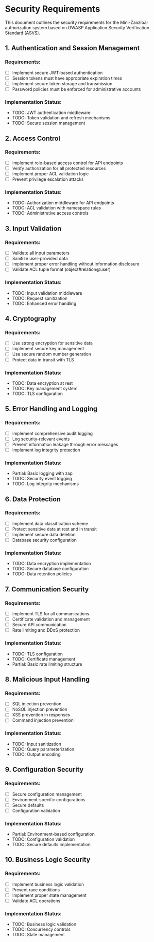 # Security Requirements

This document outlines the security requirements for the Mini-Zanzibar authorization system based on OWASP Application Security Verification Standard (ASVS).

## 1. Authentication and Session Management

### Requirements:
- [ ] Implement secure JWT-based authentication
- [ ] Session tokens must have appropriate expiration times
- [ ] Implement secure token storage and transmission
- [ ] Password policies must be enforced for administrative accounts

### Implementation Status:
- TODO: JWT authentication middleware
- TODO: Token validation and refresh mechanisms
- TODO: Secure session management

## 2. Access Control

### Requirements:
- [ ] Implement role-based access control for API endpoints
- [ ] Verify authorization for all protected resources
- [ ] Implement proper ACL validation logic
- [ ] Prevent privilege escalation attacks

### Implementation Status:
- TODO: Authorization middleware for API endpoints
- TODO: ACL validation with namespace rules
- TODO: Administrative access controls

## 3. Input Validation

### Requirements:
- [ ] Validate all input parameters
- [ ] Sanitize user-provided data
- [ ] Implement proper error handling without information disclosure
- [ ] Validate ACL tuple format (object#relation@user)

### Implementation Status:
- TODO: Input validation middleware
- TODO: Request sanitization
- TODO: Enhanced error handling

## 4. Cryptography

### Requirements:
- [ ] Use strong encryption for sensitive data
- [ ] Implement secure key management
- [ ] Use secure random number generation
- [ ] Protect data in transit with TLS

### Implementation Status:
- TODO: Data encryption at rest
- TODO: Key management system
- TODO: TLS configuration

## 5. Error Handling and Logging

### Requirements:
- [ ] Implement comprehensive audit logging
- [ ] Log security-relevant events
- [ ] Prevent information leakage through error messages
- [ ] Implement log integrity protection

### Implementation Status:
- Partial: Basic logging with zap
- TODO: Security event logging
- TODO: Log integrity mechanisms

## 6. Data Protection

### Requirements:
- [ ] Implement data classification scheme
- [ ] Protect sensitive data at rest and in transit
- [ ] Implement secure data deletion
- [ ] Database security configuration

### Implementation Status:
- TODO: Data encryption implementation
- TODO: Secure database configuration
- TODO: Data retention policies

## 7. Communication Security

### Requirements:
- [ ] Implement TLS for all communications
- [ ] Certificate validation and management
- [ ] Secure API communication
- [ ] Rate limiting and DDoS protection

### Implementation Status:
- TODO: TLS configuration
- TODO: Certificate management
- Partial: Basic rate limiting structure

## 8. Malicious Input Handling

### Requirements:
- [ ] SQL injection prevention
- [ ] NoSQL injection prevention
- [ ] XSS prevention in responses
- [ ] Command injection prevention

### Implementation Status:
- TODO: Input sanitization
- TODO: Query parameterization
- TODO: Output encoding

## 9. Configuration Security

### Requirements:
- [ ] Secure configuration management
- [ ] Environment-specific configurations
- [ ] Secure defaults
- [ ] Configuration validation

### Implementation Status:
- Partial: Environment-based configuration
- TODO: Configuration validation
- TODO: Secure defaults implementation

## 10. Business Logic Security

### Requirements:
- [ ] Implement business logic validation
- [ ] Prevent race conditions
- [ ] Implement proper state management
- [ ] Validate ACL operations

### Implementation Status:
- TODO: Business logic validation
- TODO: Concurrency controls
- TODO: State management